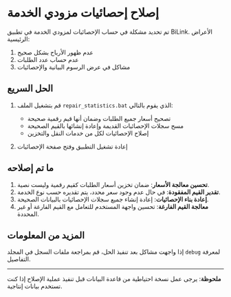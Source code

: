 # إصلاح إحصائيات مزودي الخدمة

تم تحديد مشكلة في حساب الإحصائيات لمزودي الخدمة في تطبيق BiLink. الأعراض الرئيسية:

1. عدم ظهور الأرباح بشكل صحيح
2. عدم حساب عدد الطلبات
3. مشاكل في عرض الرسوم البيانية والإحصائيات

## الحل السريع

1. قم بتشغيل الملف `repair_statistics.bat` الذي يقوم بالتالي:
   - تصحيح أسعار جميع الطلبات وضمان أنها قيم رقمية صحيحة
   - مسح سجلات الإحصائيات القديمة وإعادة إنشائها بالقيم الصحيحة
   - إصلاح الإحصائيات لكل من خدمات النقل والتخزين

2. إعادة تشغيل التطبيق وفتح صفحة الإحصائيات

## ما تم إصلاحه

1. **تحسين معالجة الأسعار**: ضمان تخزين أسعار الطلبات كقيم رقمية وليست نصية.
2. **تقدير القيم المفقودة**: في حال عدم وجود سعر محدد، يتم تقديره حسب نوع الخدمة.
3. **إعادة بناء الإحصائيات**: إعادة إنشاء جميع سجلات الإحصائيات بالبيانات الصحيحة.
4. **معالجة القيم الفارغة**: تحسين واجهة المستخدم للتعامل مع القيم الفارغة أو غير المحددة.

## المزيد من المعلومات

إذا واجهت مشاكل بعد تنفيذ الحل، قم بمراجعة ملفات السجل في المجلد `debug` لمعرفة التفاصيل.

---

**ملحوظة**: يرجى عمل نسخة احتياطية من قاعدة البيانات قبل تنفيذ عملية الإصلاح إذا كنت تستخدم بيانات إنتاجية.
